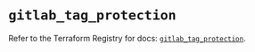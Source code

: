 # `gitlab_tag_protection`

Refer to the Terraform Registry for docs: [`gitlab_tag_protection`](https://registry.terraform.io/providers/gitlabhq/gitlab/17.5.0/docs/resources/tag_protection).
